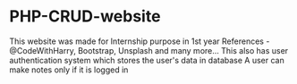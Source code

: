 # PHP-CRUD-website
This website was made for Internship purpose in 1st year
References - @CodeWithHarry, Bootstrap, Unsplash and many more...
This also has user authentication system which stores the user's data in database
A user can make notes only if it is logged in
